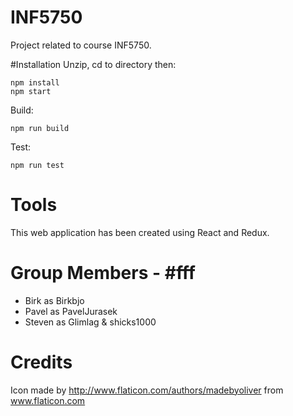 # INF5750
Project related to course INF5750.

#Installation
 Unzip, cd to directory then:
``` ssh 
npm install
npm start 
 ```

Build: 
``` ssh 
npm run build
``` 


Test:
``` ssh 
npm run test
``` 

# Tools
This web application has been created using React and Redux.

# Group Members - #fff
- Birk as Birkbjo
- Pavel as PavelJurasek
- Steven as Glimlag & shicks1000

# Credits
Icon made by http://www.flaticon.com/authors/madebyoliver from www.flaticon.com
